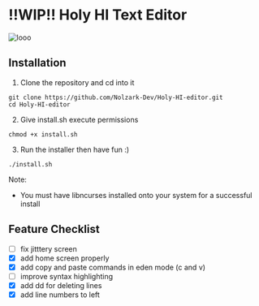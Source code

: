 # !!WIP!! Holy HI Text Editor

![looo](https://github.com/user-attachments/assets/84cc8bc0-eebf-4d58-95f5-1b7bb92b294d)



## Installation

1. Clone the repository and cd into it
```
git clone https://github.com/Nolzark-Dev/Holy-HI-editor.git
cd Holy-HI-editor
```
2. Give install.sh execute permissions
```
chmod +x install.sh
```
3. Run the installer then have fun :)
```
./install.sh
```

Note:
- You must have libncurses installed onto your system for a successful install

## Feature Checklist
- [ ] fix jitttery screen
- [x] add home screen properly
- [x] add copy and paste commands in eden mode (c and v)
- [ ] improve syntax highlighting
- [x] add dd for deleting lines
- [x] add line numbers to left
